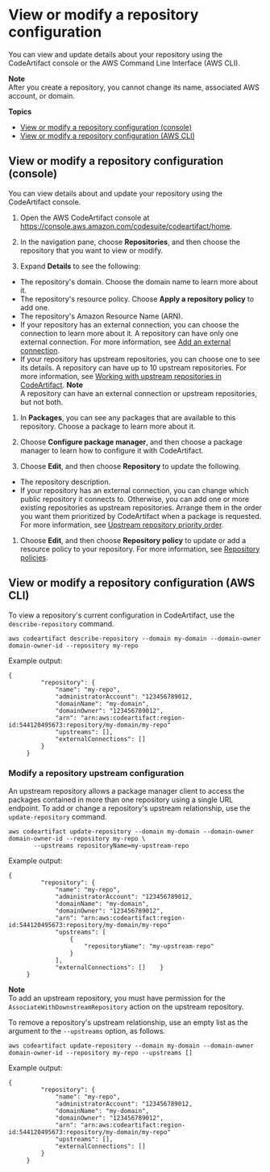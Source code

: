 # View or modify a repository configuration<a name="config-repos"></a>

 You can view and update details about your repository using the CodeArtifact console or the AWS Command Line Interface \(AWS CLI\)\. 

**Note**  
After you create a repository, you cannot change its name, associated AWS account, or domain\.

**Topics**
+ [View or modify a repository configuration \(console\)](#config-repos-console)
+ [View or modify a repository configuration \(AWS CLI\)](#config-repos-cli)

## View or modify a repository configuration \(console\)<a name="config-repos-console"></a>

 You can view details about and update your repository using the CodeArtifact console\. 

1. Open the AWS CodeArtifact console at [https://console\.aws\.amazon\.com/codesuite/codeartifact/home](https://console.aws.amazon.com/codesuite/codeartifact/home)\.

1.  In the navigation pane, choose **Repositories**, and then choose the repository that you want to view or modify\. 

1.  Expand **Details** to see the following: 
   +  The repository's domain\. Choose the domain name to learn more about it\. 
   +  The repository's resource policy\. Choose **Apply a repository policy** to add one\. 
   +  The repository's Amazon Resource Name \(ARN\)\. 
   +  If your repository has an external connection, you can choose the connection to learn more about it\. A repository can have only one external connection\. For more information, see [Add an external connection](external-connection.md)\. 
   +  If your repository has upstream repositories, you can choose one to see its details\. A repository can have up to 10 upstream repositories\. For more information, see [Working with upstream repositories in CodeArtifact](repos-upstream.md)\. 
**Note**  
 A repository can have an external connection or upstream repositories, but not both\. 

1.  In **Packages**, you can see any packages that are available to this repository\. Choose a package to learn more about it\. 

1.  Choose **Configure package manager**, and then choose a package manager to learn how to configure it with CodeArtifact\. 

1.  Choose **Edit**, and then choose **Repository** to update the following\. 
   +  The repository description\. 
   +  If your repository has an external connection, you can change which public repository it connects to\. Otherwise, you can add one or more existing repositories as upstream repositories\. Arrange them in the order you want them prioritized by CodeArtifact when a package is requested\. For more information, see [Upstream repository priority order](repo-upstream-search-order.md)\. 

1.  Choose **Edit**, and then choose **Repository policy** to update or add a resource policy to your repository\. For more information, see [ Repository policies](repo-policies.md)\. 

## View or modify a repository configuration \(AWS CLI\)<a name="config-repos-cli"></a>

To view a repository's current configuration in CodeArtifact, use the `describe-repository` command\.

```
aws codeartifact describe-repository --domain my-domain --domain-owner domain-owner-id --repository my-repo
```

Example output:

```
{
         "repository": {
             "name": "my-repo",
             "administratorAccount": "123456789012,
             "domainName": "my-domain",
             "domainOwner": "123456789012",
             "arn": "arn:aws:codeartifact:region-id:544120495673:repository/my-domain/my-repo"
             "upstreams": [],
             "externalConnections": []
         }
     }
```

### Modify a repository upstream configuration<a name="modify-upstream"></a>

An upstream repository allows a package manager client to access the packages contained in more than one repository using a single URL endpoint\. To add or change a repository's upstream relationship, use the `update-repository` command\.

```
aws codeartifact update-repository --domain my-domain --domain-owner domain-owner-id --repository my-repo \
       --upstreams repositoryName=my-upstream-repo
```

Example output:

```
{
         "repository": {
             "name": "my-repo",
             "administratorAccount": "123456789012,
             "domainName": "my-domain",
             "domainOwner": "123456789012",
             "arn": "arn:aws:codeartifact:region-id:544120495673:repository/my-domain/my-repo"
             "upstreams": [
                 {
                     "repositoryName": "my-upstream-repo"
                 }
             ],
             "externalConnections": []    }
     }
```

**Note**  
To add an upstream repository, you must have permission for the `AssociateWithDownstreamRepository` action on the upstream repository\.

To remove a repository's upstream relationship, use an empty list as the argument to the `--upstreams` option, as follows\.

```
aws codeartifact update-repository --domain my-domain --domain-owner domain-owner-id --repository my-repo --upstreams []
```

Example output:

```
{
         "repository": {
             "name": "my-repo",
             "administratorAccount": "123456789012,
             "domainName": "my-domain",
             "domainOwner": "123456789012",
             "arn": "arn:aws:codeartifact:region-id:544120495673:repository/my-domain/my-repo"
             "upstreams": [],
             "externalConnections": []
         }
     }
```